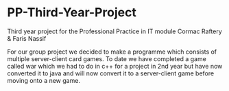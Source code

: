 # PP-Third-Year-Project
Third year project for the Professional Practice in IT module
Cormac Raftery & Faris Nassif

For our group project we decided to make a programme which consists of multiple server-client card games.
To date we have completed a game called war which we had to do in c++ for a project in 2nd year but have now converted it to java and will now convert it to a server-client game before moving onto a new game.
